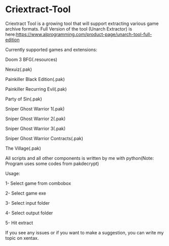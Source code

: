 # Criextract-Tool
Criextract Tool is a growing tool that will support extracting various game archive formats.
Full Version of the tool (Unarch Extractor) is here:https://www.alprogramming.com/product-page/unarch-tool-full-edition

Currently supported games and extensions:

Doom 3 BFG(.resources)

Nexuiz(.pak)

Painkiller Black Edition(.pak)

Painkiller Recurring Evil(.pak)

Party of Sin(.pak)

Sniper Ghost Warrior 1(.pak)

Sniper Ghost Warrior 2(.pak)

Sniper Ghost Warrior 3(.pak)

Sniper Ghost Warrior Contracts(.pak)

The Village(.pak)

All scripts and all other components is written by me with python(Note: Program uses some codes from pakdecrypt)

Usage:

1- Select game from combobox

2- Select game exe

3- Select input folder

4- Select output folder

5- Hit extract

If you see any issues or if you want to make a suggestion, you can write my topic on xentax.
